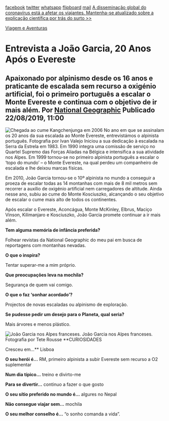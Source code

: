 [facebook](https://www.facebook.com/sharer/sharer.php?u=https%3A%2F%2Fwww.natgeo.pt%2Fviagem-e-aventuras%2F2019%2F08%2Fentrevista-joao-garcia-20-anos-apos-o-evereste) [twitter](https://twitter.com/share?url=https%3A%2F%2Fwww.natgeo.pt%2Fviagem-e-aventuras%2F2019%2F08%2Fentrevista-joao-garcia-20-anos-apos-o-evereste&via=natgeo&text=Entrevista%20a%20Jo%C3%A3o%20Garcia%2C%2020%20Anos%20Ap%C3%B3s%20o%20Evereste) [whatsapp](https://web.whatsapp.com/send?text=https%3A%2F%2Fwww.natgeo.pt%2Fviagem-e-aventuras%2F2019%2F08%2Fentrevista-joao-garcia-20-anos-apos-o-evereste) [flipboard](https://share.flipboard.com/bookmarklet/popout?v=2&title=Entrevista%20a%20Jo%C3%A3o%20Garcia%2C%2020%20Anos%20Ap%C3%B3s%20o%20Evereste&url=https%3A%2F%2Fwww.natgeo.pt%2Fviagem-e-aventuras%2F2019%2F08%2Fentrevista-joao-garcia-20-anos-apos-o-evereste) [mail](mailto:?subject=NatGeo&body=https%3A%2F%2Fwww.natgeo.pt%2Fviagem-e-aventuras%2F2019%2F08%2Fentrevista-joao-garcia-20-anos-apos-o-evereste%20-%20Entrevista%20a%20Jo%C3%A3o%20Garcia%2C%2020%20Anos%20Ap%C3%B3s%20o%20Evereste) [A disseminação global do coronavírus está a afetar os viajantes. Mantenha-se atualizado sobre a explicação científica por trás do surto >>](https://www.natgeo.pt/coronavirus) 

[Viagem e Aventuras](https://www.natgeo.pt/viagem-e-aventuras) 
# Entrevista a João Garcia, 20 Anos Após o Evereste 
## Apaixonado por alpinismo desde os 16 anos e praticante de escalada sem recurso a oxigénio artificial, foi o primeiro português a escalar o Monte Evereste e continua com o objetivo de ir mais além. Por [National Geographic](https://www.natgeo.pt/autor/national-geographic) Publicado 22/08/2019, 11:00 
![Chegada ao cume Kangchenjunga em 2006](img/files_styles_image_00_public_joao_0garcia_0chegada_0ao_0cume_0kangchenjunga_0_00.jpg, "Chegada ao cume Kangchenjunga em 2006")
No ano em que se assinalam os 20 anos da sua escalada ao Monte Evereste, entrevistámos o alpinista português. Fotografia por Ivan Valejo Iniciou a sua dedicação à escalada na Serra da Estrela em 1983. Em 1990 integra uma comissão de serviço no Quartel Supremo das Forças Aliadas na Bélgica e intensifica a sua atividade nos Alpes. Em 1999 tornou-se no primeiro alpinista português a escalar o ‘topo do mundo’ – o Monte Evereste, na qual perdeu um companheiro de escalada e lhe deixou marcas físicas. 

Em 2010, João Garcia tornou-se o 10º alpinista no mundo a conseguir a proeza de escalar todas as 14 montanhas com mais de 8 mil metros sem recorrer a auxílio de oxigénio artificial nem carregadores de altitude. Ainda nesse ano, subiu ao cume do Monte Kosciuszko, alcançando o seu objetivo de escalar o cume mais alto de todos os continentes. 

Após escalar o Evereste, Aconcágua, Monte McKinley, Elbrus, Maciço Vinson, Kilimanjaro e Kosciuszko, João Garcia promete continuar a ir mais além. 

**Tem alguma memória de infância preferida?** 

Folhear revistas da National Geographic do meu pai em busca de reportagens com montanhas nevadas. 

**O que o inspira?** 

Tentar superar-me a mim próprio. 

**Que preocupações leva na mochila?** 

Segurança de quem vai comigo. 

**O que o faz ‘sonhar acordado’?** 

Projectos de novas escaladas ou alpinismo de exploração. 

**Se pudesse pedir um desejo para o Planeta, qual seria?** 

Mais árvores e menos plástico. 

![João Garcia nos Alpes franceses.](img/files_styles_image_00_public_joao_0garcia_0ref_0tete_0rousse_0alpes_0franca.jpg, "João Garcia nos Alpes franceses.")
João Garcia nos Alpes franceses. Fotografia por Tete Rousse **CURIOSIDADES 

Cresceu em…** Lisboa 

**O seu herói é…** RM, primeiro alpinista a subir Evereste sem recurso a O2 suplementar 

**Num dia típico…** treino e divirto-me 

**Para se divertir…** continuo a fazer o que gosto 

**O seu sítio preferido no mundo é…** algures no Nepal 

**Não consegue viajar sem…** mochila 

**O seu melhor conselho é…** “o sonho comanda a vida”. 

